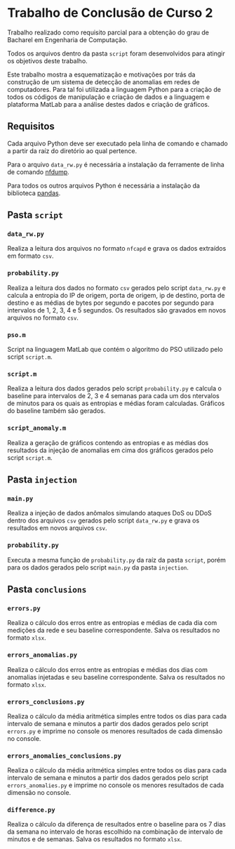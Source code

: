 # Trabalho de Conclusão de Curso 2

Trabalho realizado como requisito parcial para a obtenção do grau de Bacharel em Engenharia de Computação.

Todos os arquivos dentro da pasta `script` foram desenvolvidos para atingir os objetivos deste trabalho.

Este trabalho mostra a esquematização e motivações por trás da construção de um sistema de detecção de anomalias em redes de computadores. Para tal foi utilizada a linguagem Python para a criação de todos os códigos de manipulação e criação de dados e a linguagem e plataforma MatLab para a análise destes dados e criação de gráficos.

## Requisitos
Cada arquivo Python deve ser executado pela linha de comando e chamado a partir da raíz do diretório ao qual pertence.

Para o arquivo `data_rw.py` é necessária a instalação da ferramente de linha de comando [nfdump](https://github.com/phaag/nfdump).

Para todos os outros arquivos Python é necessária a instalação da biblioteca [pandas](https://github.com/pandas-dev/pandas).

## Pasta `script`
### `data_rw.py`
Realiza a leitura dos arquivos no formato `nfcapd` e grava os dados extraídos em formato `csv`.

### `probability.py`
Realiza a leitura dos dados no formato `csv` gerados pelo script `data_rw.py` e calcula a entropia do IP de origem, porta de origem,
ip de destino, porta de destino e as médias de bytes por segundo e pacotes por segundo para intervalos de 1, 2, 3, 4 e 5 segundos.
Os resultados são gravados em novos arquivos no formato `csv`.

### `pso.m`
Script na linguagem MatLab que contém o algoritmo do PSO utilizado pelo script `script.m`.

### `script.m`
Realiza a leitura dos dados gerados pelo script `probability.py` e calcula o baseline para intervalos de 2, 3 e 4 semanas para cada 
um dos ntervalos de minutos para os quais as entropias e médias foram calculadas. Gráficos do baseline também são gerados.

### `script_anomaly.m`

Realiza a geração de gráficos contendo as entropias e as médias dos resultados da injeção de anomalias em cima dos gráficos gerados pelo
script `script.m`.

## Pasta `injection`

### `main.py`
Realiza a injeção de dados anômalos simulando ataques DoS ou DDoS dentro dos arquivos `csv` gerados pelo script `data_rw.py` e grava os
resultados em novos arquivos `csv`.

### `probability.py`
Executa a mesma função de `probability.py` da raíz da pasta `script`, porém para os dados gerados pelo script `main.py` da pasta 
`injection`.

## Pasta `conclusions`
### `errors.py`
Realiza o cálculo dos erros entre as entropias e médias de cada dia com medições da rede e seu baseline correspondente.
Salva os resultados no formato `xlsx`.

### `errors_anomalias.py`
Realiza o cálculo dos erros entre as entropias e médias dos dias com anomalias injetadas e seu baseline correspondente.
Salva os resultados no formato `xlsx`.

### `errors_conclusions.py`
Realiza o cálculo da média aritmética simples entre todos os dias para cada intervalo de semana e minutos a partir dos dados gerados
pelo script `errors.py` e imprime no console os menores resultados de cada dimensão no console.

### `errors_anomalies_conclusions.py`
Realiza o cálculo da média aritmética simples entre todos os dias para cada intervalo de semana e minutos a partir dos dados gerados
pelo script `errors_anomalies.py` e imprime no console os menores resultados de cada dimensão no console.

### `difference.py`
Realiza o cálculo da diferença de resultados entre o baseline para os 7 dias da semana no intervalo de horas escolhido na combinação
de intervalo de minutos e de semanas. Salva os resultados no formato `xlsx`.



